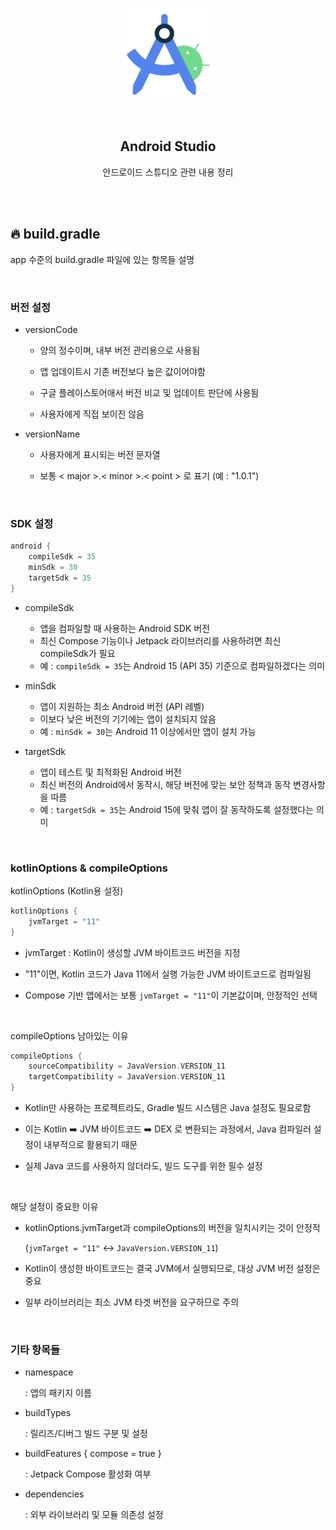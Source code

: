<div align="center">
  <p>
    <img src="../README.assets/studio.png">
  </p>
  <br>
  <h2>Android Studio</h2>
  <p>안드로이드 스튜디오 관련 내용 정리</p>
  <br>
  <br>
</div>


## 🔥 build.gradle

app 수준의 build.gradle 파일에 있는 항목들 설명

<br>

### 버전 설정

- versionCode

  - 양의 정수이며, 내부 버전 관리용으로 사용됨
  - 앱 업데이트시 기존 버전보다 높은 값이어야함
  - 구글 플레이스토어애서 버전 비교 및 업데이트 판단에 사용됨

  - 사용자에게 직접 보이진 않음


- versionName

  - 사용자에게 표시되는 버전 문자열

  - 보통 < major >.< minor >.< point > 로 표기 (예 : "1.0.1")


<br>

### SDK 설정

```kotlin
android {
    compileSdk = 35
    minSdk = 30
    targetSdk = 35
}
```

- compileSdk
  - 앱을 컴파일할 때 사용하는 Android SDK 버전
  - 최신 Compose 기능이나 Jetpack 라이브러리를 사용하려면 최신 compileSdk가 필요
  - 예 : `compileSdk = 35`는 Android 15 (API 35) 기준으로 컴파일하겠다는 의미

- minSdk
  - 앱이 지원하는 최소 Android 버전 (API 레벨)
  - 이보다 낮은 버전의 기기에는 앱이 설치되지 않음
  - 예 : `minSdk = 30`는 Android 11 이상에서만 앱이 설치 가능
- targetSdk
  - 앱이 테스트 및 최적화된 Android 버전
  - 최신 버전의 Android에서 동작시, 해당 버전에 맞는 보안 정책과 동작 변경사항을 따름
  - 예 : `targetSdk = 35`는 Android 15에 맞춰 앱이 잘 동작하도록 설정했다는 의미

<br>

### kotlinOptions & compileOptions

kotlinOptions (Kotlin용 설정)

```kotlin
kotlinOptions {
    jvmTarget = "11"
}
```

- jvmTarget : Kotlin이 생성할 JVM 바이트코드 버전을 지정

- "11"이면, Kotlin 코드가 Java 11에서 실행 가능한 JVM 바이트코드로 컴파일됨

- Compose 기반 앱에서는 보통 `jvmTarget = "11"`이 기본값이며, 안정적인 선택

<br>

compileOptions 남아있는 이유

```kotlin
compileOptions {
    sourceCompatibility = JavaVersion.VERSION_11
    targetCompatibility = JavaVersion.VERSION_11
}
```

- Kotlin만 사용하는 프로젝트라도, Gradle 빌드 시스템은 Java 설정도 필요로함

- 이는 Kotlin ➡️ JVM 바이트코드 ➡️ DEX 로 변환되는 과정에서, Java 컴파일러 설정이 내부적으로 활용되기 때문

- 실제 Java 코드를 사용하지 않더라도, 빌드 도구를 위한 필수 설정

<br>

해당 설정이 중요한 이유

- kotlinOptions.jvmTarget과 compileOptions의 버전을 일치시키는 것이 안정적

  (`jvmTarget = "11"` ↔ `JavaVersion.VERSION_11`)

- Kotlin이 생성한 바이트코드는 결국 JVM에서 실행되므로, 대상 JVM 버전 설정은 중요

- 일부 라이브러리는 최소 JVM 타겟 버전을 요구하므로 주의

<br>

### 기타 항목들

- namespace

  : 앱의 패키지 이름

- buildTypes 

  : 릴리즈/디버그 빌드 구분 및 설정

- buildFeatures { compose = true }

  : Jetpack Compose 활성화 여부

- dependencies

  : 외부 라이브러리 및 모듈 의존성 설정

